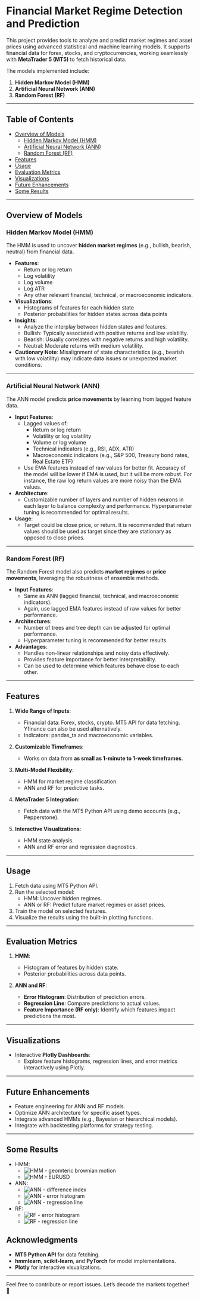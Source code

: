 # Financial Market Regime Detection and Prediction

This project provides tools to analyze and predict market regimes and asset prices using advanced statistical and machine learning models. It supports financial data for forex, stocks, and cryptocurrencies, working seamlessly with **MetaTrader 5 (MT5)** to fetch historical data.  

The models implemented include:  
1. **Hidden Markov Model (HMM)**  
2. **Artificial Neural Network (ANN)**  
3. **Random Forest (RF)**  

---

## Table of Contents  
- [Overview of Models](#overview-of-models)  
    - [Hidden Markov Model (HMM)](#hidden-markov-model-hmm)  
    - [Artificial Neural Network (ANN)](#artificial-neural-network-ann)  
    - [Random Forest (RF)](#random-forest-rf)  
- [Features](#features)  
- [Usage](#usage)  
- [Evaluation Metrics](#evaluation-metrics)  
- [Visualizations](#visualizations)  
- [Future Enhancements](#future-enhancements)  
- [Some Results](#some-results)


---

## Overview of Models  

### Hidden Markov Model (HMM)  
The HMM is used to uncover **hidden market regimes** (e.g., bullish, bearish, neutral) from financial data.  
- **Features**:  
    - Return or log return  
    - Log volatility  
    - Log volume  
    - Log ATR
    - Any other relevant financial, technical, or macroeconomic indicators.  
- **Visualizations**:  
    - Histograms of features for each hidden state  
    - Posterior probabilities for hidden states across data points  
- **Insights**:  
    - Analyze the interplay between hidden states and features.
    - Bullish: Typically associated with positive returns and low volatility.
    - Bearish: Usually correlates with negative returns and high volatility.
    - Neutral: Moderate returns with medium volatility.
- **Cautionary Note**: Misalignment of state characteristics (e.g., bearish with low volatility) may indicate data issues or unexpected market conditions.  

---

### Artificial Neural Network (ANN)  
The ANN model predicts **price movements** by learning from lagged feature data.  
- **Input Features**:  
    - Lagged values of:  
        - Return or log return  
        - Volatility or log volatility  
        - Volume or log volume  
        - Technical indicators (e.g., RSI, ADX, ATR)  
        - Macroeconomic indicators (e.g., S&P 500, Treasury bond rates, Real Estate ETF)  
    - Use EMA features instead of raw values for better fit. Accuracy of the model will be lower if EMA is used, but it will be more robust. For instance, the raw log return values are more noisy than the EMA values.  
- **Architecture**:  
    - Customizable number of layers and number of hidden neurons in each layer to balance complexity and performance. Hyperparameter tuning is recommended for optimal results.
- **Usage**:  
    - Target could be close price, or return. It is recommended that return values should be used as target since they are stationary as opposed to close prices.

---

### Random Forest (RF)  
The Random Forest model also predicts **market regimes** or **price movements**, leveraging the robustness of ensemble methods.  
- **Input Features**:  
    - Same as ANN (lagged financial, technical, and macroeconomic indicators). 
    - Again, use lagged EMA features instead of raw values for better performance. 
- **Architectures**:
    - Number of trees and tree depth can be adjusted for optimal performance.  
    - Hyperparameter tuning is recommended for better results.
- **Advantages**:  
    - Handles non-linear relationships and noisy data effectively.  
    - Provides feature importance for better interpretability.
    - Can be used to determine which features behave close to each other.

---

## Features  

1. **Wide Range of Inputs**:  
    - Financial data: Forex, stocks, crypto. MT5 API for data fetching. Yfinance can also be used alternatively.
    - Indicators: pandas_ta and macroeconomic variables.  

2. **Customizable Timeframes**:  
    - Works on data from **as small as 1-minute to 1-week timeframes**.  

3. **Multi-Model Flexibility**:  
    - HMM for market regime classification.  
    - ANN and RF for predictive tasks.  

4. **MetaTrader 5 Integration**:  
    - Fetch data with the MT5 Python API using demo accounts (e.g., Pepperstone).  

5. **Interactive Visualizations**:  
    - HMM state analysis.  
    - ANN and RF error and regression diagnostics.  

---

## Usage  

1. Fetch data using MT5 Python API.  
2. Run the selected model:  
    - HMM: Uncover hidden regimes.  
    - ANN or RF: Predict future market regimes or asset prices.  
3. Train the model on selected features.  
4. Visualize the results using the built-in plotting functions.  

---

## Evaluation Metrics  

1. **HMM**:  
    - Histogram of features by hidden state.  
    - Posterior probabilities across data points.  

2. **ANN and RF**:  
    - **Error Histogram**: Distribution of prediction errors.  
    - **Regression Line**: Compare predictions to actual values.  
    - **Feature Importance (RF only)**: Identify which features impact predictions the most.  

---

## Visualizations  

- Interactive **Plotly Dashboards**:  
    - Explore feature histograms, regression lines, and error metrics interactively using Plotly.

---

## Future Enhancements  

- Feature engineering for ANN and RF models. 
- Optimize ANN architecture for specific asset types.  
- Integrate advanced HMMs (e.g., Bayesian or hierarchical models).
- Integrate with backtesting platforms for strategy testing.

---
## Some Results
- HMM:  
    - ![HMM - geomteric brownian motion](HMM.jpg)
    - ![HMM - EURUSD](HMM_EURUSD.jpg)
- ANN:
    - ![ANN - difference index](difference_index_ANN.jpg)
    - ![ANN - error histogram](error_histogram_ANN.jpg)
    - ![ANN - regression line](pred_vs_actual_ANN.jpg)
- RF:
    - ![RF - error histogram](error_histogram_RF.jpg)
    - ![RF - regression line](pred_vs_actual_RF.jpg)
## Acknowledgments  

- **MT5 Python API** for data fetching.  
- **hmmlearn**, **scikit-learn**, and **PyTorch** for model implementations.  
- **Plotly** for interactive visualizations.  

---

Feel free to contribute or report issues. Let’s decode the markets together! 🚀  